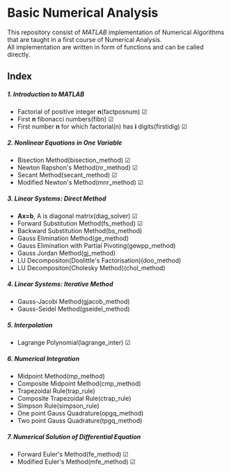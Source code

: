 # Basic Numerical Analysis
This repository consist of *MATLAB* implementation of Numerical Algorithms that are taught in a first course of Numerical Analysis.  
All implementation are written in form of functions and can be called directly.
## Index
##### 1. Introduction to MATLAB
* Factorial of positive integer **n**(factposnum) &#x2611;
* First **n** fibonacci numbers(fibn) &#x2611;
* First number **n** for which factorial(n) has **i** digits(firstidig) &#x2611;   

##### 2. Nonlinear Equations in One Variable
* Bisection Method(bisection_method) &#x2611;
* Newton Rapshon's Method(nr_method) &#x2611;
* Secant Method(secant_method) &#x2611;
* Modified Newton's Method(mnr_method) &#x2611;

##### 3. Linear Systems: Direct Method
* **Ax=b**, A is diagonal matrix(diag_solver) &#x2611;
* Forward Substitution Method(fs_method) &#x2611;
* Backward Substitution Method(bs_method)
* Gauss Elimination Method(ge_method)
* Gauss Elimination with Partial Pivoting(gewpp_method)
* Gauss Jordan Method(gj_method)
* LU Decompositon(Doolittle's Factorisation)(doo_method)
* LU Decompositon(Cholesky Method)(chol_method)

##### 4. Linear Systems: Iterative Method
* Gauss-Jacobi Method(gjacob_method)
* Gauss-Seidel Method(gseidel_method)

##### 5. Interpolation
* Lagrange Polynomial(lagrange_inter) &#x2611;

##### 6. Numerical Integration
* Midpoint Method(mp_method)
* Composite Midpoint Method(cmp_method)
* Trapezoidal Rule(trap_rule)
* Composite Trapezoidal Rule(ctrap_rule)
* Simpson Rule(simpson_rule)
* One point Gauss Quadrature(opgq_method)
* Two point Gauss Quadrature(tpgq_method)

##### 7. Numerical Solution of Differential Equation
* Forward Euler's Method(fe_method) &#x2611;
* Modified Euler's Method(mfe_method) &#x2611;  